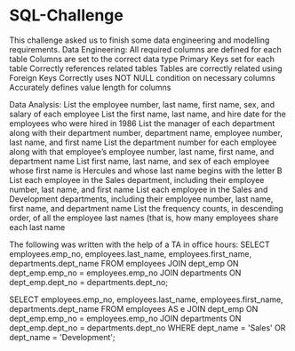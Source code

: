 # SQL-Challenge

This challenge asked us to finish some data engineering and modelling requirements. 
Data Engineering:
All required columns are defined for each table 
Columns are set to the correct data type 
Primary Keys set for each table 
Correctly references related tables 
Tables are correctly related using Foreign Keys 
Correctly uses NOT NULL condition on necessary columns
Accurately defines value length for columns 

Data Analysis: 
List the employee number, last name, first name, sex, and salary of each employee
List the first name, last name, and hire date for the employees who were hired in 1986 
List the manager of each department along with their department number, department name, employee number, last name, and first name 
List the department number for each employee along with that employee’s employee number, last name, first name, and department name 
List first name, last name, and sex of each employee whose first name is Hercules and whose last name begins with the letter B 
List each employee in the Sales department, including their employee number, last name, and first name 
List each employee in the Sales and Development departments, including their employee number, last name, first name, and department name 
List the frequency counts, in descending order, of all the employee last names (that is, how many employees share each last name

The following was written with the help of a TA in office hours:
SELECT employees.emp_no, employees.last_name, employees.first_name, departments.dept_name
FROM employees
JOIN dept_emp ON dept_emp.emp_no = employees.emp_no
JOIN departments ON dept_emp.dept_no = departments.dept_no;

SELECT employees.emp_no, employees.last_name, employees.first_name, departments.dept_name
FROM employees AS e
JOIN dept_emp ON dept_emp.emp_no = employees.emp_no
JOIN departments ON dept_emp.dept_no = departments.dept_no WHERE dept_name = 'Sales' OR dept_name = 'Development';
